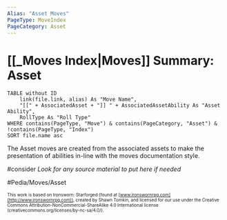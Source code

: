 ```yaml
---
Alias: "Asset Moves"
PageType: MoveIndex
PageCategory: Asset
---
```


# [[_Moves Index|Moves]] Summary: Asset

```dataview
TABLE without ID
	link(file.link, alias) As "Move Name",
	"[[" + AssociatedAsset + "]] " + AssociatedAssetAbility As "Asset Ability",
	RollType As "Roll Type"
WHERE contains(PageType, "Move") & contains(PageCategory, "Asset") & !contains(PageType, "Index")
SORT file.name asc
```

The Asset moves are created from the associated assets to make the presentation of abilities in-line with the moves documentation style.  

#consider *Look for any source material to put here if needed*

#Pedia/Moves/Asset 

<font size=-2>This work is based on Ironsworn: Starforged (found at [www.ironswornrpg.com](http://www.ironswornrpg.com)), created by Shawn Tomkin, and licensed for our use under the Creative Commons Attribution-NonCommercial-ShareAlike 4.0 International license  (creativecommons.org/licenses/by-nc-sa/4.0/).</font>